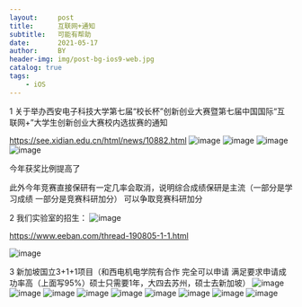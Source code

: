 ```yaml
---
layout:     post
title:      互联网+通知
subtitle:   可能有帮助
date:       2021-05-17
author:     BY
header-img: img/post-bg-ios9-web.jpg
catalog: true
tags:
    - iOS
---
```

1 关于举办西安电子科技大学第七届“校长杯”创新创业大赛暨第七届中国国际“互联网+”大学生创新创业大赛校内选拔赛的通知

https://see.xidian.edu.cn/html/news/10882.html
![image](https://user-images.githubusercontent.com/24884878/118445130-a4ffdc00-b720-11eb-9dbd-d35b5385f291.png)
![image](https://user-images.githubusercontent.com/24884878/118445170-ac26ea00-b720-11eb-8631-4d5280f015d6.png)
![image](https://user-images.githubusercontent.com/24884878/118445197-b34df800-b720-11eb-8f4e-3194974b2b73.png)
![image](https://user-images.githubusercontent.com/24884878/118445213-b943d900-b720-11eb-9361-f441daa494b8.png)

今年获奖比例提高了

此外今年竞赛直接保研有一定几率会取消，说明综合成绩保研是主流（一部分是学习成绩 一部分是竞赛科研加分）
可以争取竞赛科研加分


2 我们实验室的招生：
![image](https://user-images.githubusercontent.com/24884878/118450191-813f9480-b726-11eb-8eb0-9d1efbea7a78.png)

https://www.eeban.com/thread-190805-1-1.html

![image](https://user-images.githubusercontent.com/24884878/118450246-9288a100-b726-11eb-9cba-d5dd4a21c7f4.png)

3 新加坡国立3+1+1项目（和西电机电学院有合作 完全可以申请 满足要求申请成功率高（上面写95%）硕士只需要1年，大四去苏州，硕士去新加坡）
 ![image](https://user-images.githubusercontent.com/24884878/118450456-cb287a80-b726-11eb-8120-2b3feaf81fc9.png)
![image](https://user-images.githubusercontent.com/24884878/118450490-d7143c80-b726-11eb-92e2-e1e15624e16d.png)
![image](https://user-images.githubusercontent.com/24884878/118450516-dd0a1d80-b726-11eb-9629-b27ccd634d85.png)
![image](https://user-images.githubusercontent.com/24884878/118450539-e1ced180-b726-11eb-917f-0a357586f160.png)
![image](https://user-images.githubusercontent.com/24884878/118450568-e98e7600-b726-11eb-917d-0bcc5992b17b.png)
![image](https://user-images.githubusercontent.com/24884878/118450580-eeebc080-b726-11eb-87c8-b58518f7b00c.png)
![image](https://user-images.githubusercontent.com/24884878/118450595-f317de00-b726-11eb-86c1-3dec2fa4cf30.png)
![image](https://user-images.githubusercontent.com/24884878/118450621-f8752880-b726-11eb-872e-12413835c4e5.png)
![image](https://user-images.githubusercontent.com/24884878/118450656-032fbd80-b727-11eb-8357-f913cc241045.png)

 
 
 
 
 
 
 

